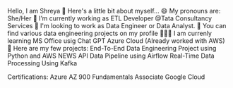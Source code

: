 Hello, I am Shreya 👋
Here's a little bit about myself...
😄 My pronouns are: She/Her
🔭 I’m currently working as ETL Developer @Tata Consultancy Services
💬 I'm looking to work as Data Engineer or Data Analyst.
🤘 You can find various data engineering projects on my profile
🧑🏻‍🏫 I am currenly learning
            MS Office usig Chat GPT
            Azure Cloud (Already worked with AWS)
🤘 Here are my few projects:
End-To-End Data Engineering Project using Python and AWS
NEWS API Data Pipeline using Airflow
Real-Time Data Processing Using Kafka

Certifications:
    Azure AZ 900 Fundamentals
    Associate Google Cloud
